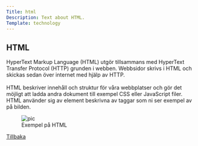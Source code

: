 ```yaml
---
Title: html
Description: Text about HTML.
Template: technology
---
```


<div class="flex-two">
    <h2>HTML</h2>
    <p>
    HyperText Markup Language (HTML) utgör tillsammans med HyperText Transfer Protocol (HTTP) grunden i webben. Webbsidor skrivs i HTML och skickas sedan över internet med hjälp av HTTP.<br><br>
    HTML beskriver innehåll och struktur för våra webbplatser och gör det möjligt att ladda andra dokument till exempel CSS eller JavaScript filer.
    HTML använder sig av element beskrivna av taggar som ni ser exempel av på bilden.
    </p>
    <figure>
        <img src="%assets_url%/img/html.png" alt="pic">
        <figcaption>Exempel på HTML</figcaption>
    </figure>
    <a class="grow" href="%base_url%?technology">Tillbaka</a></td>
</div>

